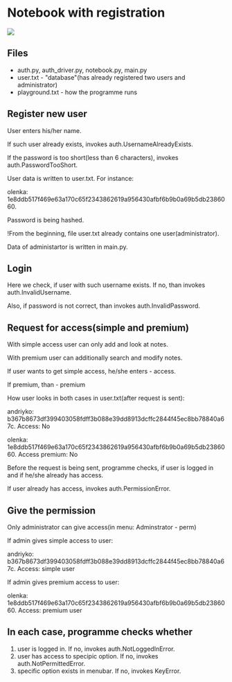 # Notebook with registration
![](https://github.com/KateKo04/NotebookAuth/blob/main/photos/notebook.png)

## Files
* auth.py, auth_driver.py, notebook.py, main.py
* user.txt - "database"(has already registered two users and administrator)
* playground.txt - how the programme runs

## Register new user

User enters his/her name.

If such user already exists, invokes auth.UsernameAlreadyExists.

If the password is too short(less than 6 characters), invokes auth.PasswordTooShort.

User data is written to user.txt. For instance: 

olenka: 1e8ddb517f469e63a170c65f2343862619a956430afbf6b9b0a69b5db2386060.

Password is being hashed.

!From the beginning, file user.txt already contains one user(administrator). 

Data of administartor is written in main.py.

## Login

Here we check, if user with such username exists. If no, than invokes auth.InvalidUsername.

Also, if password is not correct, than invokes auth.InvalidPassword. 

## Request for access(simple and premium)

With simple access user can only add and look at notes.

With premium user can additionally search and modify notes.

If user wants to get simple access, he/she enters - access.

If premium, than - premium

How user looks in both cases in user.txt(after request is sent):

andriyko: b367b8673df399403058fdff3b088e39dd8913dcffc2844f45ec8bb78840a67c. Access: No

olenka: 1e8ddb517f469e63a170c65f2343862619a956430afbf6b9b0a69b5db2386060. Access premium: No

Before the request is being sent, programme checks, if user is logged in and if he/she already has access.

If user already has access, invokes auth.PermissionError.

## Give the permission

Only administrator can give access(in menu: Adminstrator - perm)

If admin gives simple access to user:

andriyko: b367b8673df399403058fdff3b088e39dd8913dcffc2844f45ec8bb78840a67c. Access: simple user

If admin gives premium access to user:

olenka: 1e8ddb517f469e63a170c65f2343862619a956430afbf6b9b0a69b5db2386060. Access: premium user

## In each case, programme checks whether
1) user is logged in. If no, invokes auth.NotLoggedInError.
2) user has access to specipic option. If no, invokes auth.NotPermittedError.
3) specific option exists in menubar. If no, invokes KeyError.

